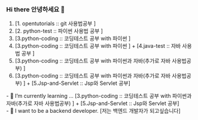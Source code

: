 ### Hi there 안녕하세요 👋
<ol type="1">
<li>[1. opentutorials :: git 사용법공부 ]<br>
<li>[2. python-test :: 파이썬 사용법 공부 ]<br>
<li>[3.python-coding :: 코딩테스트 공부 with 파이썬 ]<br>
<li>[3.python-coding :: 코딩테스트 공부 with 파이썬 ] + [4.java-test :: 자바 사용법 공부 ]<br>
<li>[3.python-coding :: 코딩테스트 공부 with 파이썬과 자바(추가로 자바 사용법공부) ]<br>
<li>[3.python-coding :: 코딩테스트 공부 with 파이썬과 자바(추가로 자바 사용법공부) ] + [5.Jsp-and-Servlet :: Jsp와 Servlet 공부]
</ol>
- 🌱 I’m currently learning ... [3.python-coding :: 코딩테스트 공부 with 파이썬과 자바(추가로 자바 사용법공부) ] + [5.Jsp-and-Servlet :: Jsp와 Servlet 공부]<br>
- 💬 I want to be a backend developer. [저는 백엔드 개발자가 되고싶습니다]
<!--
**3baaa/3baaa** is a ✨ _special_ ✨ repository because its `README.md` (this file) appears on your GitHub profile.

Here are some ideas to get you started:

- 🔭 I’m currently working on ...
- 🌱 I’m currently learning ... 
- 👯 I’m looking to collaborate on ...
- 🤔 I’m looking for help with ...
- 💬 Ask me about ...
- 📫 How to reach me: ...
- 😄 Pronouns: ...
- ⚡ Fun fact: ...
-->
